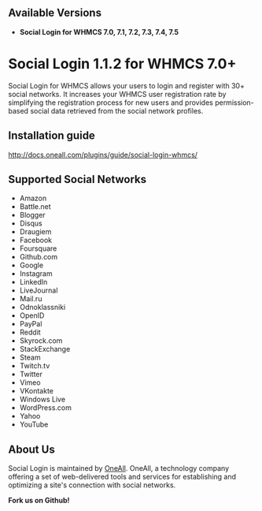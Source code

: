 ## Available Versions
* **Social Login for WHMCS 7.0, 7.1, 7.2, 7.3, 7.4, 7.5**

# Social Login 1.1.2 for WHMCS 7.0+
Social Login for WHMCS allows your users to login and register with 30+ social networks. 
It increases your WHMCS user registration rate by simplifying the registration process for 
new users and provides permission-based social data retrieved from the social network profiles.


## Installation guide
http://docs.oneall.com/plugins/guide/social-login-whmcs/

## Supported Social Networks
* Amazon
* Battle.net
* Blogger
* Disqus
* Draugiem
* Facebook
* Foursquare
* Github.com
* Google
* Instagram
* LinkedIn
* LiveJournal
* Mail.ru
* Odnoklassniki
* OpenID
* PayPal
* Reddit
* Skyrock.com
* StackExchange
* Steam
* Twitch.tv
* Twitter
* Vimeo
* VKontakte
* Windows Live
* WordPress.com
* Yahoo
* YouTube

## About Us
Social Login is maintained by [OneAll](http://www.oneall.com/). OneAll, a technology company offering a set of 
web-delivered tools and services for establishing and optimizing a site's connection with social networks.

**Fork us on Github!**
